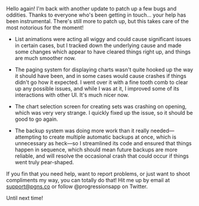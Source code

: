 Hello again! I'm back with another update to patch up a few bugs and oddities. Thanks to everyone who's been getting in touch… your help has been instrumental. There's still more to patch up, but this takes care of the most notorious for the moment!

- List animations were acting all wiggy and could cause significant issues in certain cases, but I tracked down the underlying cause and made some changes which appear to have cleared things right up, and things are much smoother now.

- The paging system for displaying charts wasn't quite hooked up the way it should have been, and in some cases would cause crashes if things didn't go how it expected. I went over it with a fine tooth comb to clear up any possible issues, and while I was at it, I improved some of its interactions with other UI. It's much nicer now.

- The chart selection screen for creating sets was crashing on opening, which was very very strange. I quickly fixed up the issue, so it should be good to go again.

- The backup system was doing more work than it really needed—attempting to create multiple automatic backups at once, which is unnecessary as heck—so I streamlined its code and ensured that things happen in sequence, which should mean future backups are more reliable, and will resolve the occasional crash that could occur if things went truly pear-shaped.

If you fin that you need help, want to report problems, or just want to shoot compliments my way, you can totally do that! Hit me up by email at support@pgns.co or follow @progressionsapp on Twitter.

Until next time!
